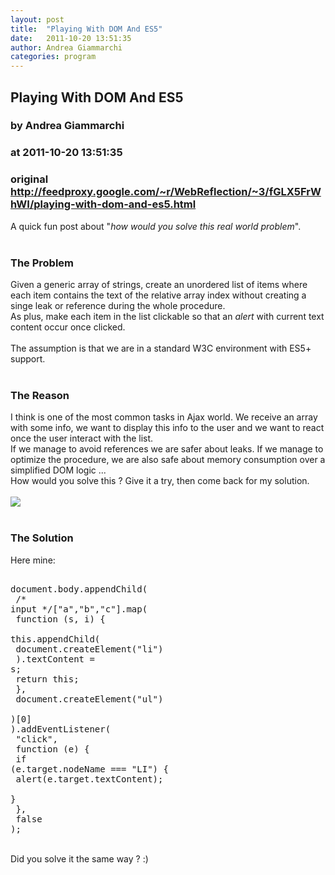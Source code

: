 ```yaml
---
layout: post
title:  "Playing With DOM And ES5"
date:   2011-10-20 13:51:35
author: Andrea Giammarchi
categories: program
---
```


## Playing With DOM And ES5
### by Andrea Giammarchi
### at 2011-10-20 13:51:35
### original <http://feedproxy.google.com/~r/WebReflection/~3/fGLX5FrWhWI/playing-with-dom-and-es5.html>

A quick fun post about "<i>how would you solve this real world problem</i>".<br><br><h3>The Problem</h3>Given a generic array of strings, create an unordered list of items where each item contains the text of the relative array index without creating a singe leak or reference during the whole procedure.<br>As plus, make each item in the list clickable so that an <i>alert</i> with current text content occur once clicked.<br><br>The assumption is that we are in a standard W3C environment with ES5+ support.<br><br><h3>The Reason</h3>I think is one of the most common tasks in Ajax world. We receive an array with some info, we want to display this info to the user and we want to react once the user interact with the list.<br>If we manage to avoid references we are safer about leaks. If we manage to optimize the procedure, we are also safe about memory consumption over a simplified DOM logic ... <br>How would you solve this ? Give it a try, then come back for my solution.<br><br><img src="http://www.3site.eu/images/monkey-on-computer.jpg"><br><br><h3>The Solution</h3>Here mine:<br><pre><br>document.body.appendChild(<br>  /* input */["a","b","c"].map(<br>    function (s, i) {<br>      this.appendChild(<br>        document.createElement("li")<br>      ).textContent = s;<br>      return this;<br>    },<br>    document.createElement("ul")<br>  )[0]<br>).addEventListener(<br>  "click",<br>  function (e) {<br>    if (e.target.nodeName === "LI") {<br>      alert(e.target.textContent);<br>    }<br>  },<br>  false<br>);<br></pre><br>Did you solve it the same way ? :)<div><img width="1" height="1" src="https://blogger.googleusercontent.com/tracker/34454975-8349619330375041121?l=webreflection.blogspot.com" alt=""></div>